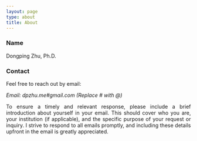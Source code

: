 ```yaml
---
layout: page
type: about
title: About
---
```


### Name

Dongping Zhu, Ph.D.

### Contact

Feel free to reach out by email:

*Email: dpzhu.me#gmail.com (Replace # with @)*

<div align="justify">
To ensure a timely and relevant response, please include a brief introduction about yourself in your email. This should cover who you are, your institution (if applicable), and the specific purpose of your request or inquiry. I strive to respond to all emails promptly, and including these details upfront in the email is greatly appreciated.
</div>
